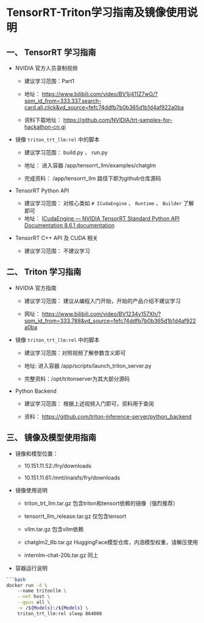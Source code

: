 # TensorRT-Triton学习指南及镜像使用说明

## 一、 TensorRT 学习指南

- NVIDIA 官方人员录制视频
  
  - 建议学习范围：Part1
  
  - 地址： https://www.bilibili.com/video/BV1jj411Z7wG/?spm_id_from=333.337.search-card.all.click&vd_source=fefc74ddfb7b0b365d1b1d4af922a0ba
  
  - 资料下载地址：  https://github.com/NVIDIA/trt-samples-for-hackathon-cn.gi

- 镜像 `triton_trt_llm:rel` 中的脚本
  
  - 建议学习范围： build.py 、 run.py
  
  - 地址： 进入容器 /app/tensorrt_llm/examples/chatglm
  
  - 完成资料： /app/tensorrt_llm 路径下即为github仓库源码

- TensorRT Python API
  
  - 建议学习范围： 对核心类如 `# ICudaEngine` 、 `Runtime` 、 `Builder` 了解即可
  - 地址： [ICudaEngine &mdash; NVIDIA TensorRT Standard Python API Documentation 8.6.1 documentation](https://docs.nvidia.com/deeplearning/tensorrt/api/python_api/infer/Core/Engine.html)

- TensorRT C++ API 及 CUDA 相关
  
  - 建议学习范围： 不建议学习

## 二、 Triton 学习指南

- NVIDIA 官方指南
  
  - 建议学习范围： 建议从编程入门开始，开始的产品介绍不建议学习
  
  - 网址： https://www.bilibili.com/video/BV1234y157Xh/?spm_id_from=333.788&vd_source=fefc74ddfb7b0b365d1b1d4af922a0ba

- 镜像 `triton_trt_llm:rel` 中的脚本
  
  - 建议学习范围：对照视频了解参数含义即可
  
  - 地址: 进入容器 /app/scripts/launch_triton_server.py
  
  - 完整资料：/opt/tritonserver为其大部分源码

- Python Backend
  
  - 建议学习范围： 根据上述视频入门即可，资料用于查阅
  
  - 资料： https://github.com/triton-inference-server/python_backend

## 三、 镜像及模型使用指南

- 镜像和模型位置：
  
  - 10.151.11.52:/fry/downloads
  
  - 10.151.11.61:/mnt/inaisfs/fry/downloads

- 镜像使用说明
  
  - triton_trt_llm.tar.gz 包含triton和tensort依赖的镜像（强烈推荐）
  
  - tensorrt_llm_release.tar.gz 仅包含tensort
  
  - vllm.tar.gz 包含vllm依赖
  
  - chatglm2_6b.tar.gz HuggingFace模型仓库，内涵模型权重，请解压使用
  
  - internlm-chat-20b.tar.gz 同上

- 容器运行说明

```bash
```bash
docker run -d \    
    --name tritonllm \
    --net host \
    --gpus all \
    -v /${Models}:/${Models} \
    triton_trt_llm:rel sleep 864000
```

